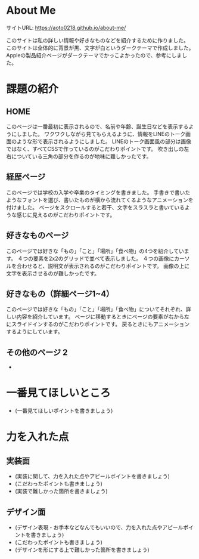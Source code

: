 # About Me 

サイトURL: https://aoto0218.github.io/about-me/

このサイトは私の詳しい情報や好きなものなどを紹介するために作りました。
このサイトは全体的に背景が黒、文字が白というダークテーマで作成しました。
Appleの製品紹介ページがダークテーマでかっこよかったので、参考にしました。

# 課題の紹介

## HOME

  このページは一番最初に表示されるので、名前や年齢、誕生日などを表示するようにしました。
  ワクワクしながら見てもらえるように、情報をLINEのトーク画面のような形で表示されるようにしました。
  LINEのトーク画面風の部分は画像ではなく、すべてCSSで作っているのがこだわりポイントです。
  吹き出しの左右についている三角の部分を作るのが地味に難しかったです。

## 経歴ページ

  このページでは学校の入学や卒業のタイミングを書きました。
  手書きで書いたようなフォントを選び、書いたものが横から流れてくるようなアニメーションを付けました。
  ページをスクロールすると若干、文字をスラスラと書いているような感じに見えるのがこだわりポイントです。

## 好きなものページ

  このページでは好きな「もの」「こと」「場所」「食べ物」の4つを紹介しています。
  ４つの要素を2x2のグリッドで並べて表示しました。
  ４つの画像にカーソルを合わせると、説明文が表示されるのがこだわりポイントです。
  画像の上に文字を表示させるのが難しかったです。

## 好きなもの（詳細ページ1~4）

  このページでは好きな「もの」「こと」「場所」「食べ物」についてそれぞれ、詳しい内容を紹介しています。
  ページに移動するときにページの要素が右から左にスライドインするのがこだわりポイントです。
  戻るときにもアニメーションするようにしています。

## その他のページ 2

- 

# 一番見てほしいところ

- (一番見てほしいポイントを書きましょう)

# 力を入れた点

## 実装面

- (実装に関して、力を入れた点やアピールポイントを書きましょう)
- (こだわったポイントも書きましょう)
- (実装で難しかった箇所を書きましょう)

## デザイン面

- (デザイン表現・お手本などなんでもいいので、力を入れた点やアピールポイントを書きましょう)
- (こだわったポイントも書きましょう)
- (デザインを形にする上で難しかった箇所を書きましょう)
